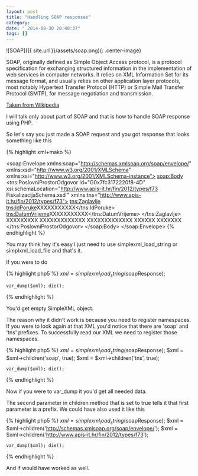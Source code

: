 ```yaml
---
layout: post
title: "Handling SOAP responses"
category: 
date: " 2014-08-30 20:48:37"
tags: []
---
```


![SOAP]({{ site.url }}/assets/soap.png){: .center-image}

SOAP, originally defined as Simple Object Access protocol, is a protocol specification for exchanging structured
information in the implementation of web services in computer networks. It relies on XML Information Set for its
message format, and usually relies on other application layer protocols, most notably Hypertext Transfer Protocol
(HTTP) or Simple Mail Transfer Protocol (SMTP), for message negotiation and transmission.

<a href="http://en.wikipedia.org/wiki/SOAP" target="_blank">Taken from Wikipedia</a>

I will talk only about part of SOAP and that is how to handle SOAP response using PHP.

So let's say you just made a SOAP request and you got response that looks something like this

{% highlight xml+mako %}
<?xml version="1.0" encoding="UTF-8"?>
<soap:Envelope xmlns:soap="http://schemas.xmlsoap.org/soap/envelope/" xmlns:xsd="http://www.w3.org/2001/XMLSchema"
               xmlns:xsi="http://www.w3.org/2001/XMLSchema-instance">
    <soap:Body>
        <tns:PoslovniProstorOdgovor Id="G0x7fc3172220f8-4D"
                                    xsi:schemaLocation="http://www.apis-it.hr/fin/2012/types/f73 FiskalizacijaSchema.xsd "
                                    xmlns:tns="http://www.apis-it.hr/fin/2012/types/f73">
            <tns:Zaglavlje>
                <tns:IdPoruke>XXXXXXXXXXX</tns:IdPoruke>
                <tns:DatumVrijeme>XXXXXXXXXXX</tns:DatumVrijeme>
            </tns:Zaglavlje>
            <Signature xmlns="http://www.w3.org/2000/09/xmldsig#">
                <SignedInfo>
                    <CanonicalizationMethod Algorithm="http://www.w3.org/TR/2001/REC-xml-c14n-20010315"/>
                    <SignatureMethod Algorithm="http://www.w3.org/2000/09/xmldsig#rsa-sha1"/>
                    <Reference URI="#XXXXXXXXXXXXXX">
                        <Transforms>
                            <Transform Algorithm="http://www.w3.org/2000/09/xmldsig#enveloped-signature"/>
                            <Transform Algorithm="http://www.w3.org/TR/2001/REC-xml-c14n-20010315"/>
                        </Transforms>
                        <DigestMethod Algorithm="http://www.w3.org/2000/09/xmldsig#sha1"/>
                        <DigestValue>XXXXXXXXX</DigestValue>
                    </Reference>
                </SignedInfo>
                <SignatureValue>
                    XXXXXXXXXXXXX
                </SignatureValue>
                <KeyInfo>
                    <X509Data>
                        <X509Certificate>
                            XXXXXXXXXXXXX
                        </X509Certificate>
                        <X509IssuerSerial>
                            <X509IssuerName>XXXXXX</X509IssuerName>
                            <X509SerialNumber>XXXXXXX</X509SerialNumber>
                        </X509IssuerSerial>
                    </X509Data>
                </KeyInfo>
            </Signature>
        </tns:PoslovniProstorOdgovor>
    </soap:Body>
</soap:Envelope>
{% endhighlight %}

You may think hey it's easy I just need to use simplexml_load_string or simplxml_load_file and that's it.

If you were to do

{% highlight php5 %}
    $xml = simplexml_load_string($soapResponse);

    var_dump($xml); die();
{% endhighlight %}

You'd get empty SimpleXML object.

The reason why it didn't work is because you need to register namespaces.
If you were to look again at that XML you'd notice that there are 'soap' and 'tns' prefixes.
To successfully read our XML we need to register those namespaces.

{% highlight php5 %}
    $xml = simplexml_load_string($soapResponse);
    $xml = $xml->children('soap', true);
    $xml = $xml->children('tns', true);

    var_dump($xml); die();
{% endhighlight %}

Now if you were to var_dump it you'd get all needed data.

The second parameter in children method that is set to true tells it that first parameter is a prefix.
We could have also used it like this


{% highlight php5 %}
    $xml = simplexml_load_string($soapResponse);
    $xml = $xml->children('http://schemas.xmlsoap.org/soap/envelope/');
    $xml = $xml->children('http://www.apis-it.hr/fin/2012/types/f73');

    var_dump($xml); die();
{% endhighlight %}

And if would have worked as well.






